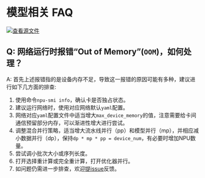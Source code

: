# 模型相关 FAQ

[![查看源文件](https://mindspore-website.obs.cn-north-4.myhuaweicloud.com/website-images/master/resource/_static/logo_source.svg)](https://gitee.com/mindspore/docs/blob/master/docs/mindformers/docs/source_zh_cn/faq/model_related.md)

## Q: 网络运行时报错“Out of Memory”(`OOM`)，如何处理？

A: 首先上述报错指的是设备内存不足，导致这一报错的原因可能有多种，建议进行如下几方面的排查:

1. 使用命令`npu-smi info`，确认卡是否独占状态。
2. 建议运行网络时，使用对应网络默认`yaml`配置。
3. 网络对应`yaml`配置文件中适当增大`max_device_memory`的值，注意需要给卡间通信预留部分内存，可以渐进性增大进行尝试。
4. 调整混合并行策略，适当增大流水线并行（pp）和模型并行（mp），并相应减小数据并行（dp），保持`dp * mp * pp = device_num`，有必要时增加NPU数量。
5. 尝试调小批次大小或序列长度。
6. 打开选择重计算或完全重计算，打开优化器并行。
7. 如问题仍需进一步排查，欢迎[提issue](https://gitee.com/mindspore/mindformers/issues)反馈。

<br/>